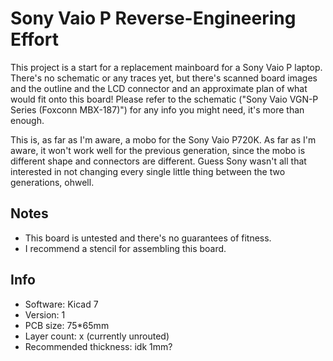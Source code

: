 # Sony Vaio P Reverse-Engineering Effort

This project is a start for a replacement mainboard for a Sony Vaio P laptop.
There's no schematic or any traces yet, but there's scanned board images and the outline and the 
LCD connector and an approximate plan of what would fit onto this board!
Please refer to the schematic ("Sony Vaio VGN-P Series (Foxconn MBX-187)") for any info you might need,
it's more than enough.

This is, as far as I'm aware, a mobo for the Sony Vaio P720K. As far as I'm aware, it won't work well
for the previous generation, since the mobo is different shape and connectors are different.
Guess Sony wasn't all that interested in not changing every single little thing between the two generations, ohwell.

## Notes

- This board is untested and there's no guarantees of fitness.
- I recommend a stencil for assembling this board.

## Info

- Software: Kicad 7
- Version: 1
- PCB size: 75*65mm
- Layer count: x (currently unrouted)
- Recommended thickness: idk 1mm?
